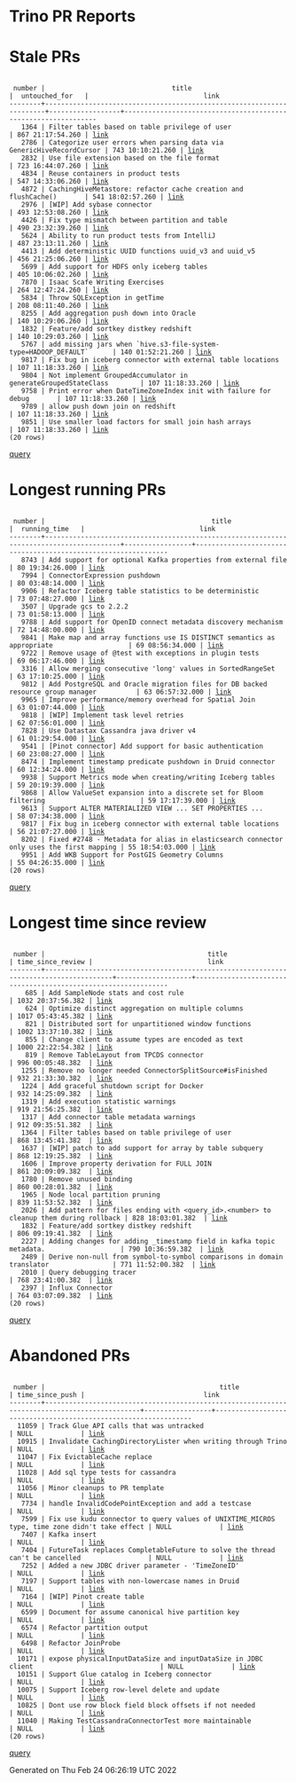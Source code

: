 Trino PR Reports
=======

#  Stale PRs
<pre><code>
 number |                                title                                 |  untouched_for   |                             link                              
--------+----------------------------------------------------------------------+------------------+---------------------------------------------------------------
   1364 | Filter tables based on table privilege of user                       | 867 21:17:54.260 | <a href="https://github.com/trinodb/trino/pull/1364">link</a> 
   2786 | Categorize user errors when parsing data via GenericHiveRecordCursor | 743 10:10:21.260 | <a href="https://github.com/trinodb/trino/pull/2786">link</a> 
   2832 | Use file extension based on the file format                          | 723 16:44:07.260 | <a href="https://github.com/trinodb/trino/pull/2832">link</a> 
   4834 | Reuse containers in product tests                                    | 547 14:33:06.260 | <a href="https://github.com/trinodb/trino/pull/4834">link</a> 
   4872 | CachingHiveMetastore: refactor cache creation and flushCache()       | 541 18:02:57.260 | <a href="https://github.com/trinodb/trino/pull/4872">link</a> 
   2976 | [WIP] Add sybase connector                                           | 493 12:53:08.260 | <a href="https://github.com/trinodb/trino/pull/2976">link</a> 
   4426 | Fix type mismatch between partition and table                        | 490 23:32:39.260 | <a href="https://github.com/trinodb/trino/pull/4426">link</a> 
   5624 | Ability to run product tests from IntelliJ                           | 487 23:13:11.260 | <a href="https://github.com/trinodb/trino/pull/5624">link</a> 
   4413 | Add deterministic UUID functions uuid_v3 and uuid_v5                 | 456 21:25:06.260 | <a href="https://github.com/trinodb/trino/pull/4413">link</a> 
   5699 | Add support for HDFS only iceberg tables                             | 405 10:06:02.260 | <a href="https://github.com/trinodb/trino/pull/5699">link</a> 
   7870 | Isaac Scafe Writing Exercises                                        | 264 12:47:24.260 | <a href="https://github.com/trinodb/trino/pull/7870">link</a> 
   5834 | Throw SQLException in getTime                                        | 208 08:11:40.260 | <a href="https://github.com/trinodb/trino/pull/5834">link</a> 
   8255 | Add aggregation push down into Oracle                                | 140 10:29:06.260 | <a href="https://github.com/trinodb/trino/pull/8255">link</a> 
   1832 | Feature/add sortkey distkey redshift                                 | 140 10:29:03.260 | <a href="https://github.com/trinodb/trino/pull/1832">link</a> 
   5767 | add missing jars when `hive.s3-file-system-type=HADOOP_DEFAULT`      | 140 01:52:21.260 | <a href="https://github.com/trinodb/trino/pull/5767">link</a> 
   9817 | Fix bug in iceberg connector with external table locations           | 107 11:18:33.260 | <a href="https://github.com/trinodb/trino/pull/9817">link</a> 
   9804 | Not implement GroupedAccumulator in generateGroupedStateClass        | 107 11:18:33.260 | <a href="https://github.com/trinodb/trino/pull/9804">link</a> 
   9758 | Print error when DateTimeZoneIndex init with failure for debug       | 107 11:18:33.260 | <a href="https://github.com/trinodb/trino/pull/9758">link</a> 
   9789 | allow push down join on redshift                                     | 107 11:18:33.260 | <a href="https://github.com/trinodb/trino/pull/9789">link</a> 
   9851 | Use smaller load factors for small join hash arrays                  | 107 11:18:33.260 | <a href="https://github.com/trinodb/trino/pull/9851">link</a> 
(20 rows)
</code></pre>
[query](https://github.com/nineinchnick/trino-cicd/blob/851cd1e55dbb80a0ad56b3f3c5f9f70068947c12/sql/pr/stale-prs.sql)

#  Longest running PRs
<pre><code>
 number |                                          title                                          |  running_time   |                             link                              
--------+-----------------------------------------------------------------------------------------+-----------------+---------------------------------------------------------------
   8743 | Add support for optional Kafka properties from external file                            | 80 19:34:26.000 | <a href="https://github.com/trinodb/trino/pull/8743">link</a> 
   7994 | ConnectorExpression pushdown                                                            | 80 03:48:14.000 | <a href="https://github.com/trinodb/trino/pull/7994">link</a> 
   9906 | Refactor Iceberg table statistics to be deterministic                                   | 73 07:48:27.000 | <a href="https://github.com/trinodb/trino/pull/9906">link</a> 
   3507 | Upgrade gcs to 2.2.2                                                                    | 73 01:58:13.000 | <a href="https://github.com/trinodb/trino/pull/3507">link</a> 
   9788 | Add support for OpenID connect metadata discovery mechanism                             | 72 14:48:00.000 | <a href="https://github.com/trinodb/trino/pull/9788">link</a> 
   9841 | Make map and array functions use IS DISTINCT semantics as appropriate                   | 69 08:56:34.000 | <a href="https://github.com/trinodb/trino/pull/9841">link</a> 
   9722 | Remove usage of @test with exceptions in plugin tests                                   | 69 06:17:46.000 | <a href="https://github.com/trinodb/trino/pull/9722">link</a> 
   3316 | Allow merging consecutive 'long' values in SortedRangeSet                               | 63 17:10:25.000 | <a href="https://github.com/trinodb/trino/pull/3316">link</a> 
   9812 | Add PostgreSQL and Oracle migration files for DB backed resource group manager          | 63 06:57:32.000 | <a href="https://github.com/trinodb/trino/pull/9812">link</a> 
   9965 | Improve performance/memory overhead for Spatial Join                                    | 63 01:07:44.000 | <a href="https://github.com/trinodb/trino/pull/9965">link</a> 
   9818 | [WIP] Implement task level retries                                                      | 62 07:56:01.000 | <a href="https://github.com/trinodb/trino/pull/9818">link</a> 
   7828 | Use Datastax Cassandra java driver v4                                                   | 61 01:29:54.000 | <a href="https://github.com/trinodb/trino/pull/7828">link</a> 
   9541 | [Pinot connector] Add support for basic authentication                                  | 60 23:08:27.000 | <a href="https://github.com/trinodb/trino/pull/9541">link</a> 
   8474 | Implement timestamp predicate pushdown in Druid connector                               | 60 12:34:24.000 | <a href="https://github.com/trinodb/trino/pull/8474">link</a> 
   9938 | Support Metrics mode when creating/writing Iceberg tables                               | 59 20:19:39.000 | <a href="https://github.com/trinodb/trino/pull/9938">link</a> 
   9868 | Allow ValueSet expansion into a discrete set for Bloom filtering                        | 59 17:17:39.000 | <a href="https://github.com/trinodb/trino/pull/9868">link</a> 
   9613 | Support ALTER MATERIALIZED VIEW ... SET PROPERTIES ...                                  | 58 07:34:38.000 | <a href="https://github.com/trinodb/trino/pull/9613">link</a> 
   9817 | Fix bug in iceberg connector with external table locations                              | 56 21:07:27.000 | <a href="https://github.com/trinodb/trino/pull/9817">link</a> 
   8202 | Fixed #2748 - Metadata for alias in elasticsearch connector only uses the first mapping | 55 18:54:03.000 | <a href="https://github.com/trinodb/trino/pull/8202">link</a> 
   9951 | Add WKB Support for PostGIS Geometry Columns                                            | 55 04:26:35.000 | <a href="https://github.com/trinodb/trino/pull/9951">link</a> 
(20 rows)
</code></pre>
[query](https://github.com/nineinchnick/trino-cicd/blob/851cd1e55dbb80a0ad56b3f3c5f9f70068947c12/sql/pr/running-prs.sql)

#  Longest time since review
<pre><code>
 number |                                         title                                         | time_since_review |                             link                              
--------+---------------------------------------------------------------------------------------+-------------------+---------------------------------------------------------------
    685 | Add SampleNode stats and cost rule                                                    | 1032 20:37:56.382 | <a href="https://github.com/trinodb/trino/pull/685">link</a>  
    624 | Optimize distinct aggregation on multiple columns                                     | 1017 05:43:45.382 | <a href="https://github.com/trinodb/trino/pull/624">link</a>  
    821 | Distributed sort for unpartitioned window functions                                   | 1002 13:37:10.382 | <a href="https://github.com/trinodb/trino/pull/821">link</a>  
    855 | Change client to assume types are encoded as text                                     | 1000 22:22:54.382 | <a href="https://github.com/trinodb/trino/pull/855">link</a>  
    819 | Remove TableLayout from TPCDS connector                                               | 996 00:05:48.382  | <a href="https://github.com/trinodb/trino/pull/819">link</a>  
   1255 | Remove no longer needed ConnectorSplitSource#isFinished                               | 932 21:33:30.382  | <a href="https://github.com/trinodb/trino/pull/1255">link</a> 
   1224 | Add graceful shutdown script for Docker                                               | 932 14:25:09.382  | <a href="https://github.com/trinodb/trino/pull/1224">link</a> 
   1319 | Add execution statistic warnings                                                      | 919 21:56:25.382  | <a href="https://github.com/trinodb/trino/pull/1319">link</a> 
   1317 | Add connector table metadata warnings                                                 | 912 09:35:51.382  | <a href="https://github.com/trinodb/trino/pull/1317">link</a> 
   1364 | Filter tables based on table privilege of user                                        | 868 13:45:41.382  | <a href="https://github.com/trinodb/trino/pull/1364">link</a> 
   1637 | [WIP] patch to add support for array by table subquery                                | 868 12:19:25.382  | <a href="https://github.com/trinodb/trino/pull/1637">link</a> 
   1606 | Improve property derivation for FULL JOIN                                             | 861 20:09:09.382  | <a href="https://github.com/trinodb/trino/pull/1606">link</a> 
   1780 | Remove unused binding                                                                 | 860 00:28:01.382  | <a href="https://github.com/trinodb/trino/pull/1780">link</a> 
   1965 | Node local partition pruning                                                          | 839 11:53:52.382  | <a href="https://github.com/trinodb/trino/pull/1965">link</a> 
   2026 | Add pattern for files ending with &lt;query_id&gt;.&lt;number&gt; to cleanup them during rollback | 828 18:03:01.382  | <a href="https://github.com/trinodb/trino/pull/2026">link</a> 
   1832 | Feature/add sortkey distkey redshift                                                  | 806 09:19:41.382  | <a href="https://github.com/trinodb/trino/pull/1832">link</a> 
   2227 | Adding changes for adding _timestamp field in kafka topic metadata.                   | 790 10:36:59.382  | <a href="https://github.com/trinodb/trino/pull/2227">link</a> 
   2489 | Derive non-null from symbol-to-symbol comparisons in domain translator                | 771 11:52:00.382  | <a href="https://github.com/trinodb/trino/pull/2489">link</a> 
   2010 | Query debugging tracer                                                                | 768 23:41:00.382  | <a href="https://github.com/trinodb/trino/pull/2010">link</a> 
   2397 | Influx Connector                                                                      | 764 03:07:09.382  | <a href="https://github.com/trinodb/trino/pull/2397">link</a> 
(20 rows)
</code></pre>
[query](https://github.com/nineinchnick/trino-cicd/blob/851cd1e55dbb80a0ad56b3f3c5f9f70068947c12/sql/pr/awaiting-review.sql)

#  Abandoned PRs
<pre><code>
 number |                                            title                                             | time_since_push |                              link                              
--------+----------------------------------------------------------------------------------------------+-----------------+----------------------------------------------------------------
  11059 | Track Glue API calls that was untracked                                                      | NULL            | <a href="https://github.com/trinodb/trino/pull/11059">link</a> 
  10915 | Invalidate CachingDirectoryLister when writing through Trino                                 | NULL            | <a href="https://github.com/trinodb/trino/pull/10915">link</a> 
  11047 | Fix EvictableCache replace                                                                   | NULL            | <a href="https://github.com/trinodb/trino/pull/11047">link</a> 
  11028 | Add sql type tests for cassandra                                                             | NULL            | <a href="https://github.com/trinodb/trino/pull/11028">link</a> 
  11056 | Minor cleanups to PR template                                                                | NULL            | <a href="https://github.com/trinodb/trino/pull/11056">link</a> 
   7734 | handle InvalidCodePointException and add a testcase                                          | NULL            | <a href="https://github.com/trinodb/trino/pull/7734">link</a>  
   7599 | Fix use kudu connector to query values of UNIXTIME_MICROS type, time zone didn't take effect | NULL            | <a href="https://github.com/trinodb/trino/pull/7599">link</a>  
   7407 | Kafka insert                                                                                 | NULL            | <a href="https://github.com/trinodb/trino/pull/7407">link</a>  
   7404 | FutureTask replaces CompletableFuture to solve the thread can't be cancelled                 | NULL            | <a href="https://github.com/trinodb/trino/pull/7404">link</a>  
   7252 | Added a new JDBC driver parameter - 'TimeZoneID'                                             | NULL            | <a href="https://github.com/trinodb/trino/pull/7252">link</a>  
   7197 | Support tables with non-lowercase names in Druid                                             | NULL            | <a href="https://github.com/trinodb/trino/pull/7197">link</a>  
   7164 | [WIP] Pinot create table                                                                     | NULL            | <a href="https://github.com/trinodb/trino/pull/7164">link</a>  
   6599 | Document for assume canonical hive partition key                                             | NULL            | <a href="https://github.com/trinodb/trino/pull/6599">link</a>  
   6574 | Refactor partition output                                                                    | NULL            | <a href="https://github.com/trinodb/trino/pull/6574">link</a>  
   6498 | Refactor JoinProbe                                                                           | NULL            | <a href="https://github.com/trinodb/trino/pull/6498">link</a>  
  10171 | expose physicalInputDataSize and inputDataSize in JDBC client                                | NULL            | <a href="https://github.com/trinodb/trino/pull/10171">link</a> 
  10151 | Support Glue catalog in Iceberg connector                                                    | NULL            | <a href="https://github.com/trinodb/trino/pull/10151">link</a> 
  10075 | Support Iceberg row-level delete and update                                                  | NULL            | <a href="https://github.com/trinodb/trino/pull/10075">link</a> 
  10825 | Dont use row block field block offsets if not needed                                         | NULL            | <a href="https://github.com/trinodb/trino/pull/10825">link</a> 
  11040 | Making TestCassandraConnectorTest more maintainable                                          | NULL            | <a href="https://github.com/trinodb/trino/pull/11040">link</a> 
(20 rows)
</code></pre>
[query](https://github.com/nineinchnick/trino-cicd/blob/851cd1e55dbb80a0ad56b3f3c5f9f70068947c12/sql/pr/abandoned-prs.sql)

Generated on Thu Feb 24 06:26:19 UTC 2022
